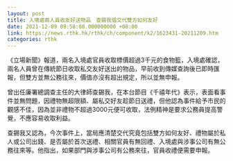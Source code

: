 ```yaml
---
layout: post
title: 入境處兩人員收友好送物品　查錫我倡交代雙方如何友好
date: 2021-12-09 09:58:08.000000000 +08:00
link: https://news.rthk.hk/rthk/ch/component/k2/1623431-20211209.htm
categories: rthk
---
```


《立場新聞》報道，兩名入境處官員收取標價超過3千元的食物籃，入境處確認，兩名人員曾在傳統節日收取私交友好送出的物品，早前收到傳媒查詢後已即時匯報，但雙方並無公務往來，價值亦沒有超出規定，所以並無申報。

曾出任廉署總調查主任的大律師查錫我，在本台節目《千禧年代》表示，表面看事件並無問題，因禮物無超限額、屬私交好友趁節日送禮，但他認為事件給予市民的觀感不佳，因為並非禮物不超過3000元便可收取，法例精神是要求公務員提高警覺，不應容易收取利益。

查錫我又認為，今次事件上，當局應清楚交代究竟包括雙方如何友好、禮物屬於私人或公司出錢、是否屬於首次送禮、相關官員有無回禮、入境處與涉事公司有無公務往來等。他指出，如果部門與涉事公司有公務來往，官員收禮便需要申報。
